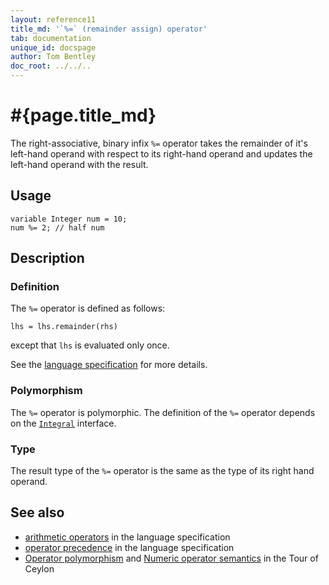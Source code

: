 ```yaml
---
layout: reference11
title_md: '`%=` (remainder assign) operator'
tab: documentation
unique_id: docspage
author: Tom Bentley
doc_root: ../../..
---
```


# #{page.title_md}

The right-associative, binary infix `%=` operator takes the remainder of it's 
left-hand operand with respect to its right-hand operand and updates 
the left-hand operand with the result.

## Usage 

<!-- cat: void m() { -->
<!-- try: -->
    variable Integer num = 10;
    num %= 2; // half num 
<!-- cat: } -->

## Description


### Definition

The `%=` operator is defined as follows:

<!-- try: -->
    lhs = lhs.remainder(rhs)

except that `lhs` is evaluated only once.

See the [language specification](#{site.urls.spec_current}#arithmetic) for more details.

### Polymorphism

The `%=` operator is polymorphic. The definition of the `%=` operator depends 
on the [`Integral`](#{site.urls.apidoc_current}/Integral.type.html) 
interface.

### Type

The result type of the `%=` operator is the same as the type of its right hand operand.

## See also

* [arithmetic operators](#{site.urls.spec_current}#arithmetic) in the 
  language specification
* [operator precedence](#{site.urls.spec_current}#operatorprecedence) in the 
  language specification
* [Operator polymorphism](#{page.doc_root}/tour/language-module/#operator_polymorphism) 
  and 
  [Numeric operator semantics](#{page.doc_root}/tour/language-module/#numeric_operator_semantics) 
  in the Tour of Ceylon
